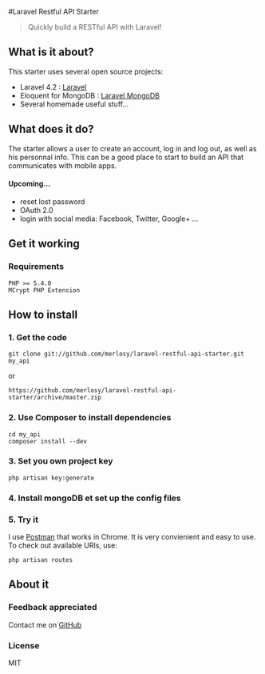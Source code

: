 #Laravel Restful API Starter

> Quickly build a RESTful API with Laravel! 

## What is it about?

This starter uses several open source projects:
  - Laravel 4.2 : [Laravel]
  - Eloquent for MongoDB : [Laravel MongoDB]
  - Several homemade useful stuff...

## What does it do?

The starter allows a user to create an account, log in and log out, as well as his personnal info. This can be a good place to start to build an API that communicates with mobile apps.

#### Upcoming...
- reset lost password
- OAuth 2.0
- login with social media: Facebook, Twitter, Google+ ...


## Get it working

### Requirements

    PHP >= 5.4.0
    MCrypt PHP Extension

## How to install
### 1. Get the code

	git clone git://github.com/merlosy/laravel-restful-api-starter.git my_api

or

    https://github.com/merlosy/laravel-restful-api-starter/archive/master.zip

### 2. Use Composer to install dependencies

    cd my_api
	composer install --dev
	
### 3. Set you own project key

    php artisan key:generate
    
### 4. Install mongoDB et set up the config files

### 5. Try it

I use [Postman] that works in Chrome. It is very convienient and easy to use. To check out available URIs, use:
    
    php artisan routes

## About it

### Feedback appreciated 
Contact me on [GitHub]

### License
MIT


[Laravel MongoDB]:https://github.com/jenssegers/laravel-mongodb
[Laravel]:http://laravel.com/docs/quick
[GitHub]:https://github.com/merlosy
[Starter API]:https://github.com/merlosy/laravel-restful-api-starter
[Postman]:https://chrome.google.com/webstore/detail/postman-rest-client/fdmmgilgnpjigdojojpjoooidkmcomcm


